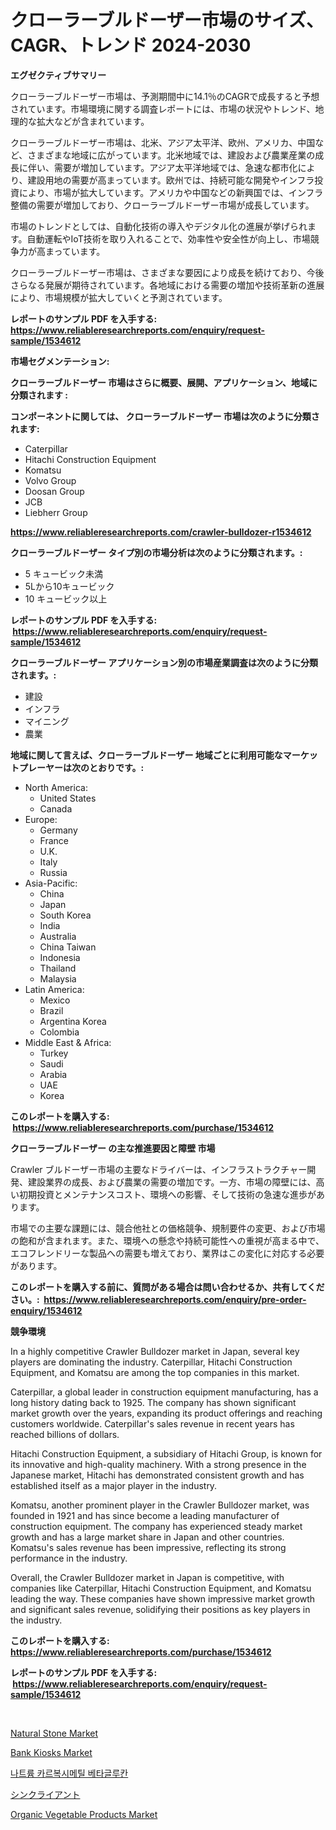 <p><h1>クローラーブルドーザー市場のサイズ、CAGR、トレンド 2024-2030</h1></p><p><strong>エグゼクティブサマリー</strong></p>
<p><p>クローラーブルドーザー市場は、予測期間中に14.1％のCAGRで成長すると予想されています。市場環境に関する調査レポートには、市場の状況やトレンド、地理的な拡大などが含まれています。</p><p>クローラーブルドーザー市場は、北米、アジア太平洋、欧州、アメリカ、中国など、さまざまな地域に広がっています。北米地域では、建設および農業産業の成長に伴い、需要が増加しています。アジア太平洋地域では、急速な都市化により、建設用地の需要が高まっています。欧州では、持続可能な開発やインフラ投資により、市場が拡大しています。アメリカや中国などの新興国では、インフラ整備の需要が増加しており、クローラーブルドーザー市場が成長しています。</p><p>市場のトレンドとしては、自動化技術の導入やデジタル化の進展が挙げられます。自動運転やIoT技術を取り入れることで、効率性や安全性が向上し、市場競争力が高まっています。</p><p>クローラーブルドーザー市場は、さまざまな要因により成長を続けており、今後さらなる発展が期待されています。各地域における需要の増加や技術革新の進展により、市場規模が拡大していくと予測されています。</p></p>
<p><strong>レポートのサンプル PDF を入手する: <a href="https://www.reliableresearchreports.com/enquiry/request-sample/1534612">https://www.reliableresearchreports.com/enquiry/request-sample/1534612</a></strong></p>
<p><strong>市場セグメンテーション:</strong></p>
<p><strong> クローラーブルドーザー 市場はさらに概要、展開、アプリケーション、地域に分類されます :</strong></p>
<p><strong>コンポーネントに関しては、 クローラーブルドーザー 市場は次のように分類されます: &nbsp;</strong></p>
<p><ul><li>Caterpillar</li><li>Hitachi Construction Equipment</li><li>Komatsu</li><li>Volvo Group</li><li>Doosan Group</li><li>JCB</li><li>Liebherr Group</li></ul></p>
<p><strong><a href="https://www.reliableresearchreports.com/crawler-bulldozer-r1534612">https://www.reliableresearchreports.com/crawler-bulldozer-r1534612</a></strong></p>
<p><strong> クローラーブルドーザー タイプ別の市場分析は次のように分類されます。:</strong></p>
<p><ul><li>5 キュービック未満</li><li>5Lから10キュービック</li><li>10 キュービック以上</li></ul></p>
<p><strong>レポートのサンプル PDF を入手する: &nbsp;<a href="https://www.reliableresearchreports.com/enquiry/request-sample/1534612">https://www.reliableresearchreports.com/enquiry/request-sample/1534612</a></strong></p>
<p><strong> クローラーブルドーザー アプリケーション別の市場産業調査は次のように分類されます。:</strong></p>
<p><ul><li>建設</li><li>インフラ</li><li>マイニング</li><li>農業</li></ul></p>
<p><strong>地域に関して言えば、クローラーブルドーザー 地域ごとに利用可能なマーケットプレーヤーは次のとおりです。:</strong></p>
<p><ul>
    <li>
        North America:
        <ul>
            <li>United States</li>
            <li>Canada</li>
        </ul>
    </li>
    <li>
        Europe:
        <ul>
            <li>Germany</li>
            <li>France</li>
            <li>U.K.</li>
            <li>Italy</li>
            <li>Russia</li>
        </ul>
    </li>
    <li>
        Asia-Pacific:
        <ul>
            <li>China</li>
            <li>Japan</li>
            <li>South Korea</li>
            <li>India</li>
            <li>Australia</li>
            <li>China Taiwan</li>
            <li>Indonesia</li>
            <li>Thailand</li>
            <li>Malaysia</li>
        </ul>
    </li>
    <li>
        Latin America:
        <ul>
            <li>Mexico</li>
            <li>Brazil</li>
            <li>Argentina Korea</li>
            <li>Colombia</li>
        </ul>
    </li>
    <li>
        Middle East & Africa:
        <ul>
            <li>Turkey</li>
            <li>Saudi</li>
            <li>Arabia</li>
            <li>UAE</li>
            <li>Korea</li>
        </ul>
    </li>
    </ul></p>
<p><strong>このレポートを購入する: &nbsp;<a href="https://www.reliableresearchreports.com/purchase/1534612">https://www.reliableresearchreports.com/purchase/1534612</a></strong></p>
<p><strong>クローラーブルドーザー の主な推進要因と障壁 市場</strong></p>
<p><p>Crawler ブルドーザー市場の主要なドライバーは、インフラストラクチャー開発、建設業界の成長、および農業の需要の増加です。一方、市場の障壁には、高い初期投資とメンテナンスコスト、環境への影響、そして技術の急速な進歩があります。</p><p>市場での主要な課題には、競合他社との価格競争、規制要件の変更、および市場の飽和が含まれます。また、環境への懸念や持続可能性への重視が高まる中で、エコフレンドリーな製品への需要も増えており、業界はこの変化に対応する必要があります。</p></p>
<p><strong>このレポートを購入する前に、質問がある場合は問い合わせるか、共有してください。:&nbsp; <a href="https://www.reliableresearchreports.com/enquiry/pre-order-enquiry/1534612">https://www.reliableresearchreports.com/enquiry/pre-order-enquiry/1534612</a></strong></p>
<p><strong>競争環境</strong></p>
<p><p>In a highly competitive Crawler Bulldozer market in Japan, several key players are dominating the industry. Caterpillar, Hitachi Construction Equipment, and Komatsu are among the top companies in this market. </p><p>Caterpillar, a global leader in construction equipment manufacturing, has a long history dating back to 1925. The company has shown significant market growth over the years, expanding its product offerings and reaching customers worldwide. Caterpillar's sales revenue in recent years has reached billions of dollars.</p><p>Hitachi Construction Equipment, a subsidiary of Hitachi Group, is known for its innovative and high-quality machinery. With a strong presence in the Japanese market, Hitachi has demonstrated consistent growth and has established itself as a major player in the industry.</p><p>Komatsu, another prominent player in the Crawler Bulldozer market, was founded in 1921 and has since become a leading manufacturer of construction equipment. The company has experienced steady market growth and has a large market share in Japan and other countries. Komatsu's sales revenue has been impressive, reflecting its strong performance in the industry.</p><p>Overall, the Crawler Bulldozer market in Japan is competitive, with companies like Caterpillar, Hitachi Construction Equipment, and Komatsu leading the way. These companies have shown impressive market growth and significant sales revenue, solidifying their positions as key players in the industry.</p></p>
<p><strong>このレポートを購入する: &nbsp; <a href="https://www.reliableresearchreports.com/purchase/1534612">https://www.reliableresearchreports.com/purchase/1534612</a></strong></p>
<p><strong>レポートのサンプル PDF を入手する: &nbsp;<a href="https://www.reliableresearchreports.com/enquiry/request-sample/1534612">https://www.reliableresearchreports.com/enquiry/request-sample/1534612</a></strong><strong></strong></p>
<p>&nbsp;</p>
<p><p><a href="https://issuu.com/reportprime-2/docs/natural-stone-market-size-2030.pptx">Natural Stone Market</a></p><p><a href="https://view.publitas.com/reportprime-1/bank-kiosks-market-dynamics-2024-2031-also-about-its-market-trends-projections-and-opportunities/">Bank Kiosks Market</a></p><p><a href="https://github.com/JackieFauhey9089475/Market-Research-Report-List-1/blob/main/427244016455.md">나트륨 카르복시메틸 베타글루칸</a></p><p><a href="https://github.com/oqoeusbvpadwjs08/Market-Research-Report-List-1/blob/main/579848117966.md">シンクライアント</a></p><p><a href="https://github.com/pgtimber/Market-Research-Report-List-2/blob/main/organic-vegetable-products-market.md">Organic Vegetable Products Market</a></p></p>